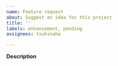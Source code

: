 ```yaml
---
name: Feature request
about: Suggest an idea for this project
title: ''
labels: enhancement, pending
assignees: tsukinaha

---
```


**Description**
